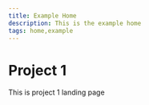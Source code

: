 ```yaml
---
title: Example Home
description: This is the example home
tags: home,example
---
```

# Project 1

This is project 1 landing page